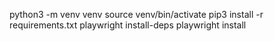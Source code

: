 python3 -m venv venv
source venv/bin/activate
pip3 install -r requirements.txt
playwright install-deps
playwright install